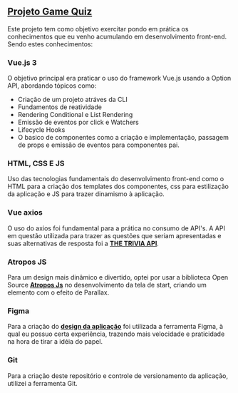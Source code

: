 <a href="https://vitorhcassol.github.io/QuizGame/">
  <h2>
    Projeto Game Quiz
  </h2>
</a>

<p>
  Este projeto tem como objetivo exercitar pondo em prática os conhecimentos que eu venho acumulando em desenvolvimento front-end. Sendo estes conhecimentos:
</p>

<div>
  <h3>
    Vue.js 3
  </h3>
  
  <p>
    O objetivo principal era praticar o uso do framework Vue.js usando a Option API, abordando tópicos como:
  </p>
  
  <ul>
    <li>
      Criação de um projeto atráves da CLI
    </li>
    <li>
      Fundamentos de reatividade
    </li>
    <li>
      Rendering Conditional e List Rendering
    </li>
    <li>
      Emissão de eventos por click e Watchers
    </li>
    <li>
      Lifecycle Hooks
    </li>
    <li>
      O basico de componentes como a criação e implementação, passagem de props e emissão de eventos para componentes pai.
    </li>
   </ul>
  
  <h3>
    HTML, CSS E JS
  </h3>
  
  <p>
    Uso das tecnologias fundamentais do desenvolvimento front-end como o HTML para a criação dos templates dos componentes, css para estilização da aplicação e JS para trazer dinamismo à aplicação.
  </p>
  
  <h3>
    Vue axios
  </h3>
  
  <p>
    O uso do axios foi fundamental para a prática no consumo de API's. A API em questão utilizada para trazer as questões que seriam apresentadas e suas alternativas de resposta foi a <strong><a href="https://the-trivia-api.com" target="_blank">THE TRIVIA API</a></strong>.
  </p>
  
  <h3>
    Atropos JS
  </h3>
  
  <p>
    Para um design mais dinâmico e divertido, optei por usar a biblioteca Open Source <strong><a href="https://atroposjs.com" target="_blank">Atropos Js</a></strong> no desenvolvimento da tela de start, criando um elemento com o efeito de Parallax.
  </p>
  
  <h3>
    Figma
  </h3>
  
  <p>
    Para a criação do <strong><a href="https://www.figma.com/file/7erXcwK1oDb7xotDXdyGcD/Quiz-Game?node-id=0%3A1&t=k16gjZTXxeCwWOWa-1" target="_blank">design da aplicação</a></strong> foi utilizada a ferramenta Figma, à qual eu possuo certa experiência, trazendo mais velocidade e praticidade na hora de tirar a idéia do papel.
  </p>
  
  <h3>
    Git
  </h3>
  
  <p>
    Para a criação deste repositório e controle de versionamento da aplicação, utilizei a ferramenta Git.
  </p>
</div>
